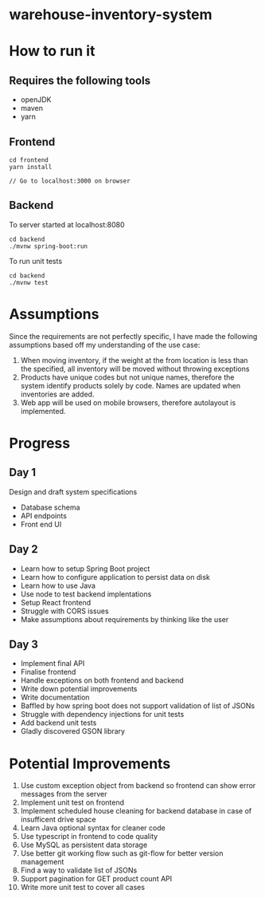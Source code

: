 # warehouse-inventory-system

# How to run it

## Requires the following tools

- openJDK
- maven
- yarn

## Frontend

```
cd frontend
yarn install

// Go to localhost:3000 on browser
```

## Backend

To server started at localhost:8080
```
cd backend
./mvnw spring-boot:run
```

To run unit tests
```
cd backend
./mvnw test
```

# Assumptions

Since the requirements are not perfectly specific, I have made the following assumptions based off my understanding of the use case:

1. When moving inventory, if the weight at the from location is less than the specified, all inventory will be moved without throwing exceptions
2. Products have unique codes but not unique names, therefore the system identify products solely by code. Names are updated when inventories are added.
3. Web app will be used on mobile browsers, therefore autolayout is implemented.

# Progress
## Day 1

Design and draft system specifications
- Database schema
- API endpoints
- Front end UI

## Day 2

- Learn how to setup Spring Boot project
- Learn how to configure application to persist data on disk
- Learn how to use Java
- Use node to test backend implentations
- Setup React frontend
- Struggle with CORS issues
- Make assumptions about requirements by thinking like the user

## Day 3
- Implement final API
- Finalise frontend
- Handle exceptions on both frontend and backend
- Write down potential improvements
- Write documentation
- Baffled by how spring boot does not support validation of list of JSONs
- Struggle with dependency injections for unit tests
- Add backend unit tests
- Gladly discovered GSON library

# Potential Improvements

1. Use custom exception object from backend so frontend can show error messages from the server
2. Implement unit test on frontend
3. Implement scheduled house cleaning for backend database in case of insufficent drive space
4. Learn Java optional syntax for cleaner code
5. Use typescript in frontend to code quality
6. Use MySQL as persistent data storage
7. Use better git working flow such as git-flow for better version management
8. Find a way to validate list of JSONs
9. Support pagination for GET product count API
10. Write more unit test to cover all cases
